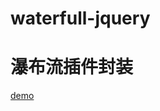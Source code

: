 # waterfull-jquery
# 瀑布流插件封装
[demo](https://vladimirrr666.github.io/waterfall-jquery/waterfall.html)
